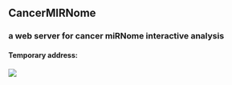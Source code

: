 ## CancerMIRNome
### a web server for cancer miRNome interactive analysis

#### Temporary address: 

![](https://github.com/rli012/CancerMIRNome/blob/master/www/img/CancerMIRNome_page.jpg)
